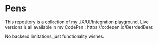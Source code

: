 # Pens

This repository is a collection of my UX/UI/Integration playground. Live versions is all available in my CodePen : https://codepen.io/BeardedBear.

No backend limitations, just functionality wishes.
